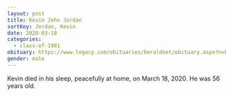 ```yaml
---
layout: post
title: Kevin John Jordan
sortKey: Jordan, Kevin
date: 2020-03-18
categories:
  - class-of-1981
obituary: https://www.legacy.com/obituaries/heraldnet/obituary.aspx?n=kevin-jordan&pid=195912510
gender: male
---
```

Kevin died in his sleep, peacefully at home, on March 18, 2020. He was 56 years old.
